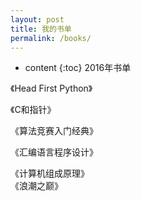 ```yaml
---
layout: post
title: 我的书单
permalink: /books/
---
```


* content
{:toc}
2016年书单  

《Head First Python》  

《C和指针》  

《算法竞赛入门经典》  

《汇编语言程序设计》  

《计算机组成原理》  
《浪潮之巅》